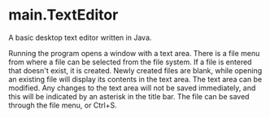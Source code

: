 # main.TextEditor

A basic desktop text editor written in Java.

Running the program opens a window with a text area.
There is a file menu from where a file can be selected
from the file system. If a file is entered that doesn't
exist, it is created. Newly created files are blank,
while opening an existing file will display its contents
in the text area. The text area can be modified.
Any changes to the text area will not be saved immediately,
and this will be indicated by an asterisk in the title bar.
The file can be saved through the file menu, or Ctrl+S.
